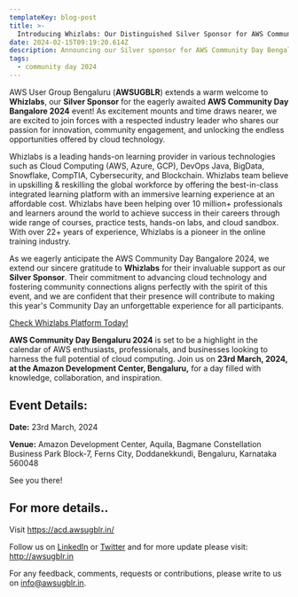 ```yaml
---
templateKey: blog-post
title: >-
  Introducing Whizlabs: Our Distinguished Silver Sponsor for AWS Community Day Bangalore 2024!
date: 2024-02-15T09:19:20.614Z
description: Announcing our Silver sponsor for AWS Community Day Bengaluru 2024.
tags:
  - community day 2024
---
```


AWS User Group Bengaluru (**AWSUGBLR**) extends a warm welcome to **Whizlabs**, our **Silver Sponsor** for the eagerly awaited **AWS Community Day Bangalore 2024** event! As excitement mounts and time draws nearer, we are excited to join forces with a respected industry leader who shares our passion for innovation, community engagement, and unlocking the endless opportunities offered by cloud technology.

Whizlabs is a leading hands-on learning provider in various technologies such as Cloud Computing (AWS, Azure, GCP), DevOps Java, BigData, Snowflake, CompTIA, Cybersecurity, and Blockchain. Whizlabs team believe in upskilling & reskilling the global workforce by offering the best-in-class integrated learning platform with an immersive learning experience at an affordable cost. Whizlabs have been helping over 10 million+ professionals and learners around the world to achieve success in their careers through wide range of courses, practice tests, hands-on labs, and cloud sandbox. With over 22+ years of experience, Whizlabs is a pioneer in the online training industry.

As we eagerly anticipate the AWS Community Day Bangalore 2024, we extend our sincere gratitude to **Whizlabs** for their invaluable support as our **Silver Sponsor**. Their commitment to advancing cloud technology and fostering community connections aligns perfectly with the spirit of this event, and we are confident that their presence will contribute to making this year's Community Day an unforgettable experience for all participants.

[Check Whizlabs Platform Today!](https://www.whizlabs.com/pricing/)

**AWS Community Day Bengaluru 2024** is set to be a highlight in the calendar of AWS enthusiasts, professionals, and businesses looking to harness the full potential of cloud computing. Join us on **23rd March, 2024, at the Amazon Development Center, Bengaluru,** for a day filled with knowledge, collaboration, and inspiration.

## Event Details:

**Date:** 23rd March, 2024

**Venue:** Amazon Development Center, Aquila, Bagmane Constellation Business Park Block-7, Ferns City, Doddanekkundi, Bengaluru, Karnataka 560048

See you there!

## For more details..

Visit  <https://acd.awsugblr.in/>

Follow us on [LinkedIn](https://www.linkedin.com/in/awsugblr/) or [Twitter](https://twitter.com/awsugblr) and for more update please visit: <http://awsugblr.in>

For any feedback, comments, requests or contributions, please write to us on [info@awsugblr.in](<mailto: info@awsugblr.in>).